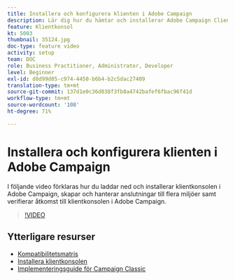 ```yaml
---
title: Installera och konfigurera klienten i Adobe Campaign
description: Lär dig hur du hämtar och installerar Adobe Campaign Client-konsolen, skapar och hanterar dina anslutningar till flera miljöer samt verifierar åtkomst till Adobe Campaign Client-konsol.
feature: Klientkonsol
kt: 5003
thumbnail: 35124.jpg
doc-type: feature video
activity: setup
team: DOC
role: Business Practitioner, Administrator, Developer
level: Beginner
exl-id: d8d99d05-c974-4450-b6b4-b2c5dac27409
translation-type: tm+mt
source-git-commit: 137d1e0c36d038f3fb8a4742bafef6fbac96f41d
workflow-type: tm+mt
source-wordcount: '108'
ht-degree: 71%

---
```


# Installera och konfigurera klienten i Adobe Campaign

I följande video förklaras hur du laddar ned och installerar klientkonsolen i Adobe Campaign, skapar och hanterar anslutningar till flera miljöer samt verifierar åtkomst till klientkonsolen i Adobe Campaign.

>[!VIDEO](https://video.tv.adobe.com/v/35124?quality=12)

## Ytterligare resurser

* [Kompatibilitetsmatris](https://helpx.adobe.com/se/campaign/kb/compatibility-matrix.html)
* [Installera klientkonsolen](https://docs.adobe.com/content/help/sv-SE/campaign-classic/using/installing-campaign-classic/installing-campaign-in-windows-/installing-the-client-console.html)
* [Implementeringsguide för Campaign Classic](https://helpx.adobe.com/se/campaign/kb/acc-implementation.html)
